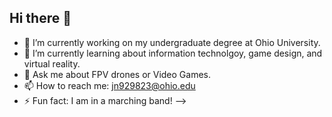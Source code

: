 ## Hi there 👋

- 🔭 I’m currently working on my undergraduate degree at Ohio University.
- 🌱 I’m currently learning about information technolgoy, game design, and virtual reality.
- 💬 Ask me about FPV drones or Video Games.
- 📫 How to reach me: jn929823@ohio.edu
- ⚡ Fun fact: I am in a marching band!
-->
